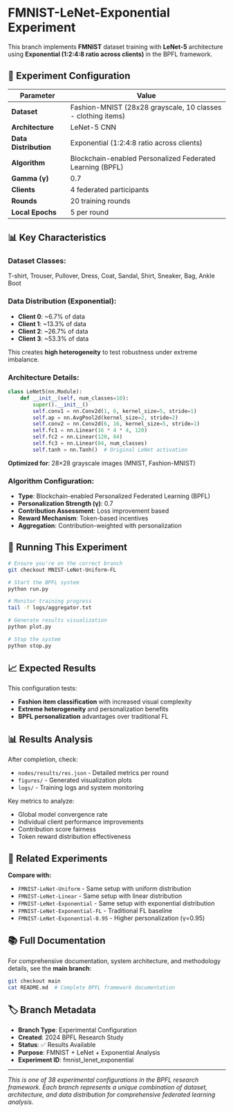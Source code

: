 # FMNIST-LeNet-Exponential Experiment

This branch implements **FMNIST** dataset training with **LeNet-5** architecture using **Exponential (1:2:4:8 ratio across clients)** in the BPFL framework.

## 🧪 Experiment Configuration

| Parameter | Value |
|-----------|-------|
| **Dataset** | Fashion-MNIST (28x28 grayscale, 10 classes - clothing items) |
| **Architecture** | LeNet-5 CNN |
| **Data Distribution** | Exponential (1:2:4:8 ratio across clients) |
| **Algorithm** | Blockchain-enabled Personalized Federated Learning (BPFL) |
| **Gamma (γ)** | 0.7 |
| **Clients** | 4 federated participants |
| **Rounds** | 20 training rounds |
| **Local Epochs** | 5 per round |

## 📊 Key Characteristics

### **Dataset Classes:**
T-shirt, Trouser, Pullover, Dress, Coat, Sandal, Shirt, Sneaker, Bag, Ankle Boot

### **Data Distribution (Exponential):**
- **Client 0**: ~6.7% of data
- **Client 1**: ~13.3% of data
- **Client 2**: ~26.7% of data
- **Client 3**: ~53.3% of data

This creates **high heterogeneity** to test robustness under extreme imbalance.

### **Architecture Details:**
```python
class LeNet5(nn.Module):
    def __init__(self, num_classes=10):
        super().__init__()
        self.conv1 = nn.Conv2d(1, 6, kernel_size=5, stride=1)
        self.ap = nn.AvgPool2d(kernel_size=2, stride=2)
        self.conv2 = nn.Conv2d(6, 16, kernel_size=5, stride=1)
        self.fc1 = nn.Linear(16 * 4 * 4, 120)
        self.fc2 = nn.Linear(120, 84)
        self.fc3 = nn.Linear(84, num_classes)
        self.tanh = nn.Tanh()  # Original LeNet activation
```
**Optimized for**: 28×28 grayscale images (MNIST, Fashion-MNIST)

### **Algorithm Configuration:**
- **Type**: Blockchain-enabled Personalized Federated Learning (BPFL)
- **Personalization Strength (γ)**: 0.7
- **Contribution Assessment**: Loss improvement based
- **Reward Mechanism**: Token-based incentives
- **Aggregation**: Contribution-weighted with personalization

## 🚀 Running This Experiment

```bash
# Ensure you're on the correct branch
git checkout MNIST-LeNet-Uniform-FL

# Start the BPFL system
python run.py

# Monitor training progress
tail -f logs/aggregator.txt

# Generate results visualization
python plot.py

# Stop the system
python stop.py
```

## 📈 Expected Results

This configuration tests:
- **Fashion item classification** with increased visual complexity
- **Extreme heterogeneity** and personalization benefits
- **BPFL personalization** advantages over traditional FL

## 📊 Results Analysis

After completion, check:
- `nodes/results/res.json` - Detailed metrics per round
- `figures/` - Generated visualization plots  
- `logs/` - Training logs and system monitoring

Key metrics to analyze:
- Global model convergence rate
- Individual client performance improvements
- Contribution score fairness
- Token reward distribution effectiveness

## 🔗 Related Experiments

**Compare with:**
- `FMNIST-LeNet-Uniform` - Same setup with uniform distribution
- `FMNIST-LeNet-Linear` - Same setup with linear distribution  
- `FMNIST-LeNet-Exponential` - Same setup with exponential distribution
- `FMNIST-LeNet-Exponential-FL` - Traditional FL baseline
- `FMNIST-LeNet-Exponential-0.95` - Higher personalization (γ=0.95)

## 📚 Full Documentation

For comprehensive documentation, system architecture, and methodology details, see the **main branch**:

```bash
git checkout main
cat README.md  # Complete BPFL framework documentation
```

## 🏷️ Branch Metadata

- **Branch Type**: Experimental Configuration
- **Created**: 2024 BPFL Research Study  
- **Status**: ✅ Results Available
- **Purpose**: FMNIST + LeNet + Exponential Analysis
- **Experiment ID**: fmnist_lenet_exponential

---

*This is one of 38 experimental configurations in the BPFL research framework. Each branch represents a unique combination of dataset, architecture, and data distribution for comprehensive federated learning analysis.*